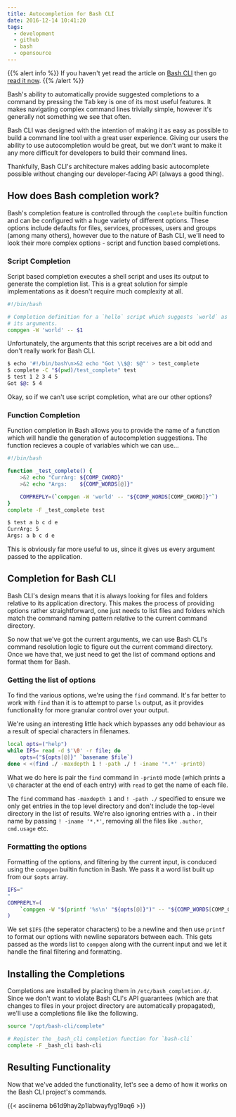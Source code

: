 ```yaml
---
title: Autocompletion for Bash CLI
date: 2016-12-14 10:41:20
tags:
  - development
  - github
  - bash
  - opensource
---
```


{{% alert info %}}
If you haven't yet read the article on
[Bash CLI](https://github.com/SierraSoftworks/bash-cli) then
go [read it now](/post/bash-cli). 
{{% /alert %}}

Bash's ability to automatically provide suggested completions to a command
by pressing the <kbd>Tab</kbd> key is one of its most useful features. It
makes navigating complex command lines trivially simple, however it's generally
not something we see that often.

Bash CLI was designed with the intention of making it as easy as possible to
build a command line tool with a great user experience. Giving our users the
ability to use autocompletion would be great, but we don't want to make it
any more difficult for developers to build their command lines.

Thankfully, Bash CLI's architecture makes adding basic autocomplete possible
without changing our developer-facing API (always a good thing).

<!--more-->

## How does Bash completion work?
Bash's completion feature is controlled through the `complete` builtin function
and can be configured with a huge variety of different options. These options
include defaults for files, services, processes, users and groups (among many
others), however due to the nature of Bash CLI, we'll need to look their more
complex options - script and function based completions.

### Script Completion
Script based completion executes a shell script and uses its output to generate
the completion list. This is a great solution for simple implementations as it
doesn't require much complexity at all.

```sh
#!/bin/bash

# Completion definition for a `hello` script which suggests `world` as
# its arguments.
compgen -W 'world' -- $1
```

Unfortunately, the arguments that this script receives are a bit odd and don't
really work for Bash CLI.

```sh
$ echo '#!/bin/bash\n>&2 echo "Got \\$@: $@"' > test_complete
$ complete -C "$(pwd)/test_complete" test
$ test 1 2 3 4 5
Got $@: 5 4
```

Okay, so if we can't use script completion, what are our other options?

### Function Completion
Function completion in Bash allows you to provide the name of a function which
will handle the generation of autocompletion suggestions. The function recieves
a couple of variables which we can use...

```sh
#!/bin/bash

function _test_complete() {
    >&2 echo "CurrArg: ${COMP_CWORD}"
    >&2 echo "Args:    ${COMP_WORDS[@]}"

    COMPREPLY=(`compgen -W 'world' -- "${COMP_WORDS[COMP_CWORD]}"`)
}
complete -F _test_complete test
```

```sh
$ test a b c d e
CurrArg: 5
Args: a b c d e
```

This is obviously far more useful to us, since it gives us every argument passed to
the application.

## Completion for Bash CLI
Bash CLI's design means that it is always looking for files and folders relative to
its application directory. This makes the process of providing options rather 
straightforward, one just needs to list files and folders which match the command
naming pattern relative to the current command directory.

So now that we've got the current arguments, we can use Bash CLI's command resolution
logic to figure out the current command directory. Once we have that, we just need to
get the list of command options and format them for Bash.

### Getting the list of options
To find the various options, we're using the `find` command. It's far better to work
with `find` than it is to attempt to parse `ls` output, as it provides functionality
for more granular control over your output.

We're using an interesting little hack which bypasses any odd behaviour as a result
of special characters in filenames.

```sh
local opts=("help")
while IFS= read -d $'\0' -r file; do
    opts=("${opts[@]}" `basename $file`)
done < <(find ./ -maxdepth 1 ! -path ./ ! -iname '*.*' -print0)
```

What we do here is pair the `find` command in `-print0` mode (which prints a `\0`
character at the end of each entry) with `read` to get the name of each file.

The `find` command has `-maxdepth 1` and `! -path ./` specified to ensure we only
get entries in the top level directory and don't include the top-level directory
in the list of results. We're also ignoring entries with a `.` in their name by
passing `! -iname '*.*'`, removing all the files like `.author`, `cmd.usage` etc.

### Formatting the options
Formatting of the options, and filtering by the current input, is conduced using
the `compgen` builtin function in Bash. We pass it a word list built up from
our `$opts` array.

```sh
IFS="
"
COMPREPLY=(
    `compgen -W "$(printf '%s\n' "${opts[@]}")" -- "${COMP_WORDS[COMP_CWORD]}"`
)
```

We set `$IFS` (the seperator characters) to be a newline and then use `printf`
to format our options with newline separators between each. This gets passed
as the words list to `compgen` along with the current input and we let it handle
the final filtering and formatting.

## Installing the Completions
Completions are installed by placing them in `/etc/bash_completion.d/`. Since
we don't want to violate Bash CLI's API guarantees (which are that changes to
files in your project directory are automatically propagated), we'll use a
completions file like the following.

```sh
source "/opt/bash-cli/complete"

# Register the _bash_cli completion function for `bash-cli`
complete -F _bash_cli bash-cli
```

## Resulting Functionality
Now that we've added the functionality, let's see a demo of how it works
on the Bash CLI project's commands.

{{< asciinema b61d9hay2p1labwayfyg19aq6 >}}